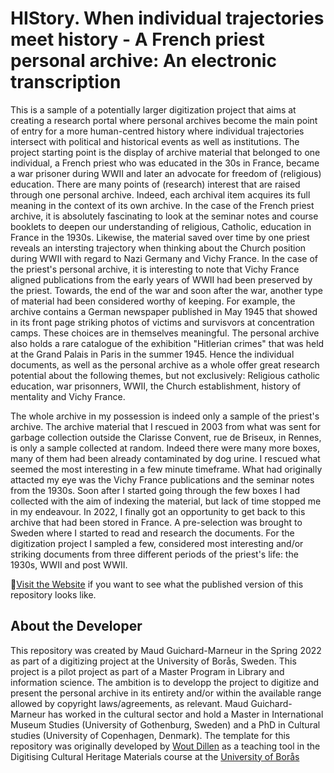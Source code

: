# HIStory. When individual trajectories meet history -  A French priest personal archive: An electronic transcription

This is a sample of a potentially larger digitization project that aims at creating a
research portal where personal archives become the main point of entry for a more
human-centred history where individual trajectories intersect with political and historical events as well as institutions. The project starting point is the display
               of archive material that belonged to one individual, a French priest who was educated
               in the 30s in France, became a war prisoner during WWII and later an advocate for
               freedom of (religious) education. There are many points of (research) interest that
               are raised through one personal archive. Indeed, each archival item acquires its full
               meaning in the context of its own archive. In the case of the French priest archive, it is
               absolutely fascinating to look at the seminar notes and course booklets to deepen our
               understanding of religious, Catholic, education in France in the 1930s. Likewise, the
               material saved over time by one priest reveals an intersting trajectory when thinking
               about the Church position during WWII with regard to Nazi Germany and Vichy France.
               In the case of the priest's personal archive, it is interesting to note that Vichy France
               aligned publications from the early years of WWII had been preserved by the priest.
               Towards, the end of the war and soon after the war, another type of material had been
               considered worthy of keeping. For example, the archive contains a German newspaper
               published in May 1945 that showed in its front page striking photos of victims and
               survisvors at concentration camps. These choices are in themselves meaningful. The personal archive also holds a rare catalogue
               of the exhibition "Hitlerian crimes" that was held at the Grand Palais in Paris in
               the summer 1945. Hence the individual documents, as well as the personal archive as a
               whole offer great research potential about the following themes, but not exclusively:
               Religious catholic education, war prisonners, WWII, the Church establishment, history
               of mentality and Vichy France.
               
  The whole archive in my possession is indeed only a sample of the priest's archive.
               The archive material that I rescued in 2003 from what was sent for garbage collection
               outside the Clarisse Convent, rue de Briseux, in Rennes, is only a sample collected
               at random. Indeed there were many more boxes, many of them had been already contaminated by
               dog urine. I rescued what seemed the most interesting in a few minute timeframe. What
               had originally attacted my eye was the Vichy France publications and the seminar
               notes from the 1930s. Soon after I started going through the few boxes I had
               collected with the aim of indexing the material, but lack of time stopped me in my
               endeavour. In 2022, I finally got an opportunity to get back to this archive that had
               been stored in France. A pre-selection was brought to Sweden where I started to read
               and research the documents. For the digitization project I sampled a few, considered
               most interesting and/or striking documents from three different periods of the
               priest's life: the 1930s, WWII and post WWII.


🚀[Visit the Website](https://woutdln.github.io/DCHM-template/) if you want to see what the published version of this repository looks like.


## About the Developer
This repository was created by Maud Guichard-Marneur in the Spring 2022 as part of a digitizing project at the University of Borås, Sweden. This project is a pilot project as part of a Master Program in Library and information science.
The ambition is to developp the project to digitize and present the personal archive in its entirety and/or within the available range allowed by copyright laws/agreements, as relevant.
Maud Guichard-Marneur has worked in the cultural sector and hold a Master in International Museum Studies (University of Gothenburg, Sweden) and a PhD in Cultural studies (University of Copenhagen, Denmark). 
The template for this repository was originally developed by [Wout Dillen](https://github.com/WoutDLN) as a teaching tool in the Digitising Cultural Heritage Materials course at the [University of Borås](https://www.hb.se/)
